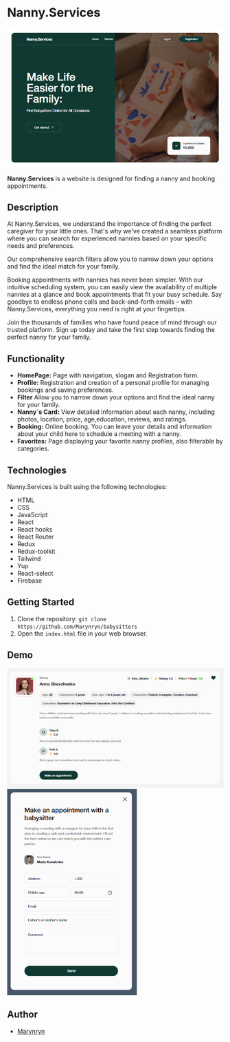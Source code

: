 # Nanny.Services

![Screenshot of the homepage](/src/img/screenshots/home-page.png)

**Nanny.Services** is a website is designed for finding a nanny and booking appointments.

## Description

At Nanny.Services, we understand the importance of finding the perfect caregiver for your little ones. That's why we've created a seamless platform where you can search for experienced nannies based on your specific needs and preferences.

Our comprehensive search filters allow you to narrow down your options and find the ideal match for your family.

Booking appointments with nannies has never been simpler. With our intuitive scheduling system, you can easily view the availability of multiple nannies at a glance and book appointments that fit your busy schedule. Say goodbye to endless phone calls and back-and-forth emails – with Nanny.Services, everything you need is right at your fingertips.

Join the thousands of families who have found peace of mind through our trusted platform. Sign up today and take the first step towards finding the perfect nanny for your family.

## Functionality

- **HomePage:** Page with navigation, slogan and Registration form.
- **Profile:** Registration and creation of a personal profile for managing
  bookings and saving preferences.
- **Filter** Allow you to narrow down your options and find the ideal nanny for your family.
- **Nanny`s Card:** View detailed information about each nanny, including photos, location, price, age,education, reviews, and ratings.
- **Booking:** Online booking. You can leave your details and information about your child here to schedule a meeting with a nanny.
- **Favorites:** Page displaying your favorite nanny profiles, also filterable by categories.

## Technologies

Nanny.Services is built using the following technologies:

- HTML
- CSS
- JavaScript
- React
- React hooks
- React Router
- Redux
- Redux-toolkit
- Tailwind
- Yup
- React-select
- Firebase

## Getting Started

1. Clone the repository: `git clone https://github.com/Marynryn/babysitters`
2. Open the `index.html` file in your web browser.

## Demo

![Screenshot of the card](/src/img/screenshots/card.png)
![Screenshot of the booking form](/src/img/screenshots/booking-form.png)

## Author

- [Marynryn](https://github.com/Marynryn)

